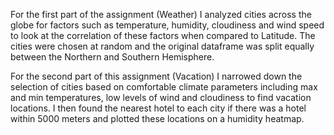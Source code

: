 For the first part of the assignment (Weather) I analyzed cities across the globe for factors such as temperature, humidity, cloudiness and wind speed to look at the correlation of 
these factors when compared to Latitude. The cities were chosen at random and the original dataframe was split equally between the Northern and Southern Hemisphere. 

For the second part of this assignment (Vacation) I narrowed down the selection of cities based on comfortable climate parameters including max and min temperatures, low levels of 
wind and cloudiness to find vacation locations. I then found the nearest hotel to each city if there was a hotel within 5000 meters and plotted these locations on a humidity heatmap. 
